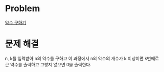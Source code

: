 # Problem
[약수 구하기](https://www.acmicpc.net/problem/2501)
   
# 문제 해결
n, k를 입력받아 n의 약수를 구하고 이 과정에서 n의 약수의 개수가 k 이상이면 k번째로 큰 약수를 출력하고 그렇지 않으면 0을 출력한다.   